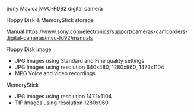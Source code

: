 Sony Mavica MVC-FD92 digital camera

Floppy Disk & MemoryStick storage

Manual
https://www.sony.com/electronics/support/cameras-camcorders-digital-cameras/mvc-fd92/manuals

Floppy Disk image
- JPG Images using Standard and Fine quality settings
- JPG Images using resolution 640x480, 1280x960, 1472x1104
- MPG Voice and video recordings

MemoryStick
- JPG Images using resolution 1472x1104
- TIF Images using resolution 1280x960


